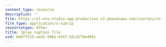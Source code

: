 ```yaml
---
content_type: resource
description: ''
file: https://ol-ocw-studio-app-production.s3.amazonaws.com/courses/res-tll-004-stem-concept-videos-fall-2013/bd6ff125aed1508a9167b3c42f9e4991_tGqogBLtK4M.vtt
file_type: application/x-subrip
resourcetype: Other
title: 3play caption file
uid: bd6ff125-aed1-508a-9167-b3c42f9e4991
---
```


